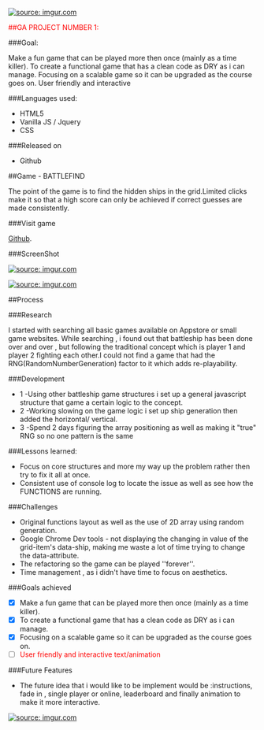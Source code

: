 <a href="https://imgur.com/OBO10UL"><img src="https://i.imgur.com/OBO10UL.png" title="source: imgur.com" /></a>

<span style="color:red">##GA PROJECT NUMBER 1:</span>

###Goal:

Make a fun game that can be played more then once (mainly as a time killer).
To create a functional game that has a clean code as DRY as i can manage.
Focusing on a scalable game so it can be upgraded as the course goes on.
User friendly and interactive

###Languages used:

* HTML5
* Vanilla JS / Jquery
* CSS

###Released on

* Github

##Game - BATTLEFIND

The point of the game is to find the hidden ships in the grid.Limited clicks make
it so that a high score can only be achieved if correct guesses are made consistently.

###Visit game

 [Github](link).

###ScreenShot

<a href="https://imgur.com/FlBR6Vm"><img src="https://i.imgur.com/FlBR6Vm.png" title="source: imgur.com" /></a>

<a href="https://imgur.com/Dx2kbXo"><img src="https://i.imgur.com/Dx2kbXo.png" title="source: imgur.com" /></a>

##Process

###Research

I started with searching all basic games available on Appstore or small game websites.
While searching , i found out that battleship has been done over and over , but following the traditional
concept which is player 1 and player 2 fighting each other.I could not find a game
that had the RNG(RandomNumberGeneration) factor to it which adds re-playability.

###Development

* 1 -Using other battleship game structures i set up a general javascript structure that
game a certain logic to the concept.
* 2 -Working slowing on the game logic i set up ship generation then added the horizontal/
vertical.
* 3 -Spend 2 days figuring the array positioning as well as making it "true" RNG so
no one pattern is the same

###Lessons learned:

*  Focus on core structures and more my way up the problem rather then try to fix
it all at once.
*  Consistent use of console log to locate the issue as well as see how the FUNCTIONS
are running.

###Challenges

*  Original functions layout as well as the use of 2D array using random generation.
*  Google Chrome Dev tools - not displaying the changing in value of the grid-item's data-ship,
making me waste a lot of time trying to change the data-attribute.
*  The refactoring so the game can be played ''forever''.
*  Time management , as i didn't have time to focus on aesthetics.

###Goals achieved

- [X] Make a fun game that can be played more then once (mainly as a time killer).
- [X] To create a functional game that has a clean code as DRY as i can manage.
- [X] Focusing on a scalable game so it can be upgraded as the course goes on.
- [ ] <span style="color:red">User friendly and interactive text/animation</span>

###Future Features

* The future idea that i would like to be implement would be :instructions, fade
 in , single player or online, leaderboard and finally animation to make it more
 interactive.

<a href="https://imgur.com/BaOik36"><img src="https://i.imgur.com/BaOik36.png?1" title="source: imgur.com" /></a>
